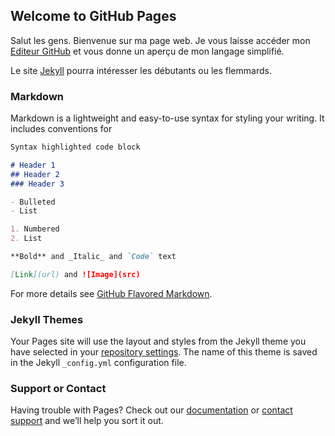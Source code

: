## Welcome to GitHub Pages

Salut les gens.
Bienvenue sur ma page web. Je vous laisse accéder mon [Editeur GitHub](https://github.com/Kilam023/Kilam023.github.io/edit/master/README.md) et vous donne un aperçu de mon langage simplifié.

Le site [Jekyll](https://jekyllrb.com/) pourra intéresser les débutants ou les flemmards.

### Markdown

Markdown is a lightweight and easy-to-use syntax for styling your writing. It includes conventions for

```markdown
Syntax highlighted code block

# Header 1
## Header 2
### Header 3

- Bulleted
- List

1. Numbered
2. List

**Bold** and _Italic_ and `Code` text

[Link](url) and ![Image](src)
```

For more details see [GitHub Flavored Markdown](https://guides.github.com/features/mastering-markdown/).

### Jekyll Themes

Your Pages site will use the layout and styles from the Jekyll theme you have selected in your [repository settings](https://github.com/Kilam023/Kilam023.github.io/settings). The name of this theme is saved in the Jekyll `_config.yml` configuration file.

### Support or Contact

Having trouble with Pages? Check out our [documentation](https://help.github.com/categories/github-pages-basics/) or [contact support](https://github.com/contact) and we’ll help you sort it out.
